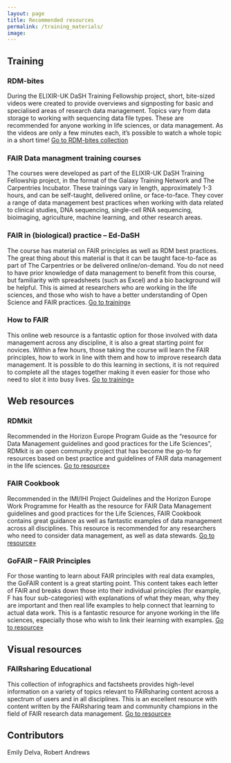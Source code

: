```yaml
---
layout: page
title: Recommended resources
permalink: /training_materials/
image: 
---
```


## Training

### RDM-bites
During the ELIXIR-UK DaSH Training Fellowship project, short, bite-sized videos were created to provide overviews and signposting for basic and specialised areas of research data management. Topics vary from data storage to working with sequencing data file types.
These are recommended for anyone working in life sciences, or data management. As the videos are only a few minutes each, it’s possible to watch a whole topic in a short time!
[Go to RDM-bites collection](https://fellowship.elixiruknode.org/tags/?tag=RDMbites)

### FAIR Data managment training courses
The courses were developed as part of the ELIXIR-UK DaSH Training Fellowship project, in the format of the Galaxy Training Network and The Carpentries Incubator. These trainings vary in length, approximately 1-3 hours, and can be self-taught, delivered online, or face-to-face. They cover a range of data management best practices when working with data related to clinical studies, DNA sequencing, single-cell RNA sequencing, bioimaging, agriculture, machine learning, and other research areas.

### FAIR in (biological) practice – Ed-DaSH
The course has material on FAIR principles as well as RDM best practices. The great thing about this material is that it can be taught face-to-face as part of The Carpentries or be delivered online/on-demand.
You do not need to have prior knowledge of data management to benefit from this course, but familiarity with spreadsheets (such as Excel) and a bio background will be helpful.
This is aimed at researchers who are working in the life sciences, and those who wish to have a better understanding of Open Science and FAIR practices.
[Go to training»](https://carpentries-incubator.github.io/fair-bio-practice/)

### How to FAIR

This online web resource is a fantastic option for those involved with data management across any discipline, it is also a great starting point for novices. Within a few hours, those taking the course will learn the FAIR principles, how to work in line with them and how to improve research data management. It is possible to do this learning in sections, it is not required to complete all the stages together making it even easier for those who need to slot it into busy lives.
[Go to training»](https://howtofair.dk/)

## Web resources

### RDMkit
Recommended in the Horizon Europe Program Guide as the “resource for Data Management guidelines and good practices for the Life Sciences”, RDMkit is an open community project that has become the go-to for resources based on best practice and guidelines of FAIR data management in the life sciences.
[Go to resource»](https://rdmkit.elixir-europe.org/)

### FAIR Cookbook
Recommended in the IMI/IHI Project Guidelines and the Horizon Europe Work Programme for Health as the resource for FAIR Data Management guidelines and good practices for the Life Sciences, FAIR Cookbook contains great guidance as well as fantastic examples of data management across all disciplines.
This resource is recommended for any researchers who need to consider data management, as well as data stewards.
[Go to resource»](https://faircookbook.elixir-europe.org/content/home.html)

### GoFAIR – FAIR Principles
For those wanting to learn about FAIR principles with real data examples, the GoFAIR content is a great starting point. This content takes each letter of FAIR and breaks down those into their individual principles (for example, F has four sub-categories) with explanations of what they mean, why they are important and then real life examples to help connect that learning to actual data work.
This is a fantastic resource for anyone working in the life sciences, especially those who wish to link their learning with examples.
[Go to resource»](https://www.go-fair.org/fair-principles/)

## Visual resources

### FAIRsharing Educational
This collection of infographics and factsheets provides high-level information on a variety of topics relevant to FAIRsharing content across a spectrum of users and in all disciplines. This is an excellent resource with content written by the FAIRsharing team and community champions in the field of FAIR research data management.
[Go to resource»](https://fairsharing.org/educational)

## Contributors
Emily Delva, Robert Andrews
